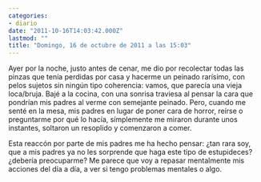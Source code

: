 ```yaml
---
categories:
- diario
date: "2011-10-16T14:03:42.000Z"
lastmod: ""
title: "Domingo, 16 de octubre de 2011 a las 15:03"
---
```


Ayer por la noche, justo antes de cenar, me dio por recolectar todas las pinzas que tení­a perdidas por casa y hacerme un peinado rarí­simo, con pelos sujetos sin ningún tipo coherencia: vamos, que parecí­a una vieja loca/bruja. Bajé a la cocina, con una sonrisa traviesa al pensar la cara que pondrí­an mis padres al verme con semejante peinado. Pero, cuando me senté en la mesa, mis padres en lugar de poner cara de horror, reí­rse o preguntarme por qué lo hací­a, sí­mplemente me miraron durante unos instantes, soltaron un resoplido y comenzaron a comer.

Esta reaccón por parte de mis padres me ha hecho pensar: ¿tan rara soy, que a mis padres ya no les sorprende que haga este tipo de estupideces? ¿deberí­a preocuparme?
Me parece que voy a repasar mentalmente mis acciones del dí­a a dí­a, a ver si tengo problemas mentales o algo.